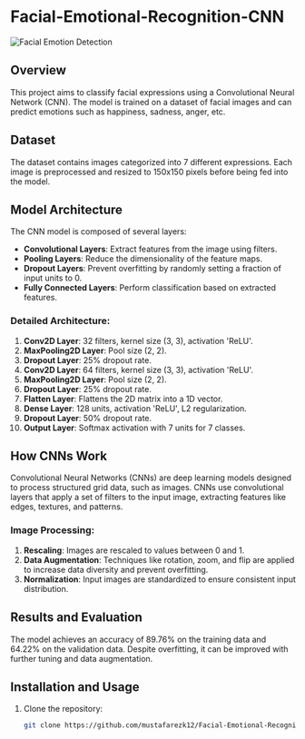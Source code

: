 # Facial-Emotional-Recognition-CNN

![Facial Emotion Detection ](facialrecognition.gif)


## Overview
This project aims to classify facial expressions using a Convolutional Neural Network (CNN). The model is trained on a dataset of facial images and can predict emotions such as happiness, sadness, anger, etc.

## Dataset
The dataset contains images categorized into 7 different expressions. Each image is preprocessed and resized to 150x150 pixels before being fed into the model.

## Model Architecture
The CNN model is composed of several layers:
- **Convolutional Layers**: Extract features from the image using filters.
- **Pooling Layers**: Reduce the dimensionality of the feature maps.
- **Dropout Layers**: Prevent overfitting by randomly setting a fraction of input units to 0.
- **Fully Connected Layers**: Perform classification based on extracted features.

### Detailed Architecture:
1. **Conv2D Layer**: 32 filters, kernel size (3, 3), activation 'ReLU'.
2. **MaxPooling2D Layer**: Pool size (2, 2).
3. **Dropout Layer**: 25% dropout rate.
4. **Conv2D Layer**: 64 filters, kernel size (3, 3), activation 'ReLU'.
5. **MaxPooling2D Layer**: Pool size (2, 2).
6. **Dropout Layer**: 25% dropout rate.
7. **Flatten Layer**: Flattens the 2D matrix into a 1D vector.
8. **Dense Layer**: 128 units, activation 'ReLU', L2 regularization.
9. **Dropout Layer**: 50% dropout rate.
10. **Output Layer**: Softmax activation with 7 units for 7 classes.

## How CNNs Work
Convolutional Neural Networks (CNNs) are deep learning models designed to process structured grid data, such as images. CNNs use convolutional layers that apply a set of filters to the input image, extracting features like edges, textures, and patterns.

### Image Processing:
1. **Rescaling**: Images are rescaled to values between 0 and 1.
2. **Data Augmentation**: Techniques like rotation, zoom, and flip are applied to increase data diversity and prevent overfitting.
3. **Normalization**: Input images are standardized to ensure consistent input distribution.

## Results and Evaluation
The model achieves an accuracy of 89.76% on the training data and 64.22% on the validation data. Despite overfitting, it can be improved with further tuning and data augmentation.

## Installation and Usage
1. Clone the repository:
   ```bash
   git clone https://github.com/mustafarezk12/Facial-Emotional-Recognition-CNN.git

